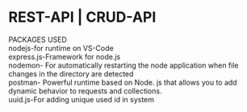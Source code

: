 # REST-API | CRUD-API


PACKAGES USED
<br>
nodejs-for runtime on VS-Code
<br>
express.js-Framework for node.js
<br>
nodemon- For automatically restarting the node application when file changes in the directory are detected
<br>
postman- Powerful runtime based on Node. js that allows you to add dynamic behavior to requests and collections. 
<br>
uuid.js-For adding unique used id in system 

